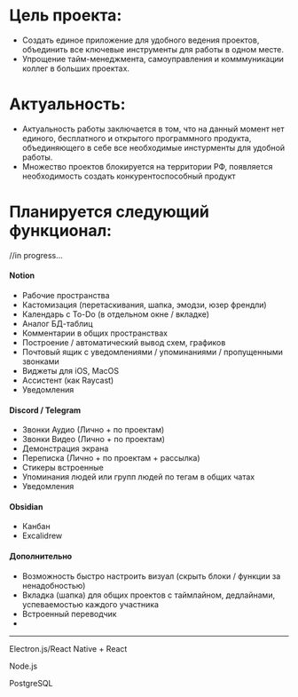 # Цель проекта:
- Создать единое приложение для удобного ведения проектов, объединить все ключевые инструменты для работы в одном месте.
- Упрощение тайм-менеджмента, самоуправления и комммуникации коллег в больших проектах.

# Актуальность:
- Актуальность работы заключается в том, что на данный момент нет единого, бесплатного и открытого программного продукта, объединяющего в себе все необходимые инстурменты для удобной работы.
- Множество проектов блокируется на территории РФ, появляется необходимость создать конкурентоспособный продукт  



# Планируется следующий функционал:
//in progress...

#### Notion
- Рабочие пространства
- Кастомизация (перетаскивания, шапка, эмодзи, юзер френдли)
- Календарь с To-Do (в отдельном окне / вкладке)
- Аналог БД-таблиц
- Комментарии в общих пространствах
- Построение / автоматический вывод схем, графиков
- Почтовый ящик с уведомлениями / упоминаниями / пропущенными звонками
- Виджеты для iOS, MacOS
- Ассистент (как Raycast)
- Уведомления

#### Discord / Telegram
- Звонки Аудио (Лично + по проектам)
- Звонки Видео (Лично + по проектам)
- Демонстрация экрана
- Переписка  (Лично + по проектам + рассылка)
- Стикеры встроенные 
- Упоминания людей или групп людей по тегам в общих чатах
- Уведомления

#### Obsidian 
- Канбан
- Excalidrew

#### Дополнительно
- Возможность быстро настроить визуал (скрыть блоки / функции за ненадобностью)
- Вкладка (шапка) для общих проектов с таймлайном, дедлайнами, успеваемостью каждого участника
- Встроенный переводчик
- 






--- 

Electron.js/React Native + React

Node.js

PostgreSQL


